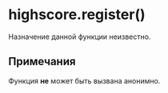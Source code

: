 # highscore.register()
Назначение данной функции неизвестно.

## Примечания
Функция **не** может быть вызвана анонимно.
